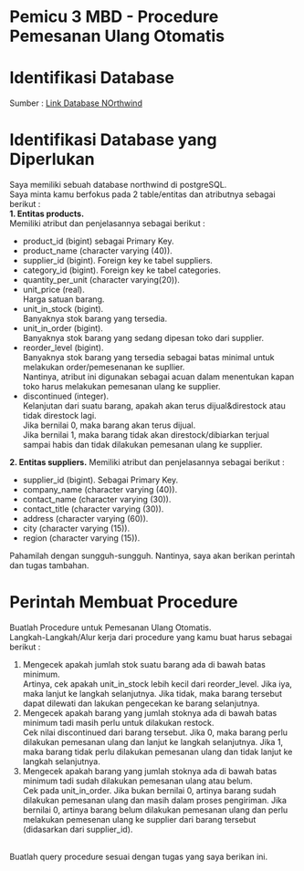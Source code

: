 # Pemicu 3 MBD - Procedure Pemesanan Ulang Otomatis

# Identifikasi Database
Sumber : [Link Database NOrthwind](https://drive.google.com/file/d/1g_OGEaDeOvwNqglYqdX8l87gs1VicFQ1/view)
# Identifikasi Database yang Diperlukan
Saya memiliki sebuah database northwind di postgreSQL. <br>
Saya minta kamu berfokus pada 2 table/entitas dan atributnya sebagai berikut : <br>
**1. Entitas products.** <br>
Memiliki atribut dan penjelasannya sebagai berikut : <br>
- product_id (bigint) sebagai Primary Key. 
- product_name (character varying (40)).
- supplier_id (bigint). Foreign key ke tabel suppliers.
- category_id (bigint). Foreign key ke tabel categories.
- quantity_per_unit (character varying(20)).
- unit_price (real). <br>Harga satuan barang.
- unit_in_stock (bigint). <br>Banyaknya stok barang yang tersedia.
- unit_in_order (bigint). <br>Banyaknya stok barang yang sedang dipesan toko dari supplier.
- reorder_level (bigint). <br>Banyaknya stok barang yang tersedia sebagai batas minimal untuk melakukan order/pemesenanan ke supllier. <br>Nantinya, atribut ini digunakan sebagai acuan dalam menentukan kapan toko harus melakukan pemesanan ulang ke supplier.
- discontinued (integer). <br>Kelanjutan dari suatu barang, apakah akan terus dijual&direstock atau tidak direstock lagi. <br>Jika bernilai 0, maka barang akan terus dijual. <br>Jika bernilai 1, maka barang tidak akan direstock/dibiarkan terjual sampai habis dan tidak dilakukan pemesanan ulang ke supplier.

**2. Entitas suppliers.**
Memiliki atribut dan penjelasannya sebagai berikut :
- supplier_id (bigint). Sebagai Primary Key.
- company_name (character varying (40)).
- contact_name (character varying (30)).
- contact_title (character varying (30)).
- address (character varying (60)).
- city (character varying (15)).
- region (character varying (15)).

Pahamilah dengan sungguh-sungguh.
Nantinya, saya akan berikan perintah dan tugas tambahan.
# Perintah Membuat Procedure 
Buatlah Procedure untuk Pemesanan Ulang Otomatis. <br>
Langkah-Langkah/Alur kerja dari procedure yang kamu buat harus sebagai berikut :
1. Mengecek apakah jumlah stok suatu barang ada di bawah batas minimum. <br>Artinya, cek apakah unit_in_stock lebih kecil dari reorder_level. Jika iya, maka lanjut ke langkah selanjutnya. Jika tidak, maka barang tersebut dapat dilewati dan lakukan pengecekan ke barang selanjutnya.
2. Mengecek apakah barang yang jumlah stoknya ada di bawah batas minimum tadi masih perlu untuk dilakukan restock. <br>Cek nilai discontinued dari barang tersebut. Jika 0, maka barang perlu dilakukan pemesanan ulang dan lanjut ke langkah selanjutnya. Jika 1, maka barang tidak perlu dilakukan pemesanan ulang dan tidak lanjut ke langkah selanjutnya.
3. Mengecek apakah barang yang jumlah stoknya ada di bawah batas minimum tadi sudah dilakukan pemesanan ulang atau belum. <br>Cek pada unit_in_order. Jika bukan bernilai 0, artinya barang sudah dilakukan pemesanan ulang dan masih dalam proses pengiriman. Jika bernilai 0, artinya barang belum dilakukan pemesanan ulang dan perlu melakukan pemesenan ulang ke supplier dari barang tersebut (didasarkan dari supplier_id).
<br>
Buatlah query procedure sesuai dengan tugas yang saya berikan ini.
